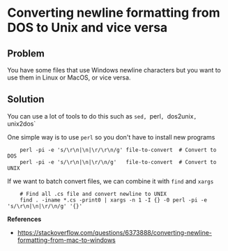 # Converting newline formatting from DOS to Unix and vice versa

## Problem
You have some files that use Windows newline characters but you want to use them in Linux or MacOS, or vice versa.

## Solution
You can use a lot of tools to do this such as `sed, `perl`, `dos2unix`, `unix2dos`

One simple way is to use `perl` so you don't have to install new programs

```
    perl -pi -e 's/\r\n|\n|\r/\r\n/g' file-to-convert  # Convert to DOS
    perl -pi -e 's/\r\n|\n|\r/\n/g'   file-to-convert  # Convert to UNIX
```

If we want to batch convert files, we can combine it with `find` and `xargs`

```
    # Find all .cs file and convert newline to UNIX
    find . -iname *.cs -print0 | xargs -n 1 -I {} -0 perl -pi -e 's/\r\n|\n|\r/\n/g' '{}'
```


**References**

* https://stackoverflow.com/questions/6373888/converting-newline-formatting-from-mac-to-windows
